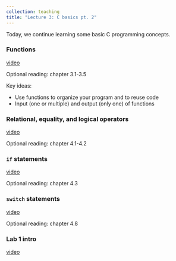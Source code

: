 ```yaml
---
collection: teaching
title: "Lecture 3: C basics pt. 2"
---
```


Today, we continue learning some basic C programming concepts.

### Functions
[video]()

Optional reading: chapter 3.1-3.5

Key ideas:
* Use functions to organize your program and to reuse code
* Input (one or multiple) and output (only one) of functions

### Relational, equality, and logical operators
[video]()

Optional reading: chapter 4.1-4.2

### `if` statements
[video]()

Optional reading: chapter 4.3

### `switch` statements
[video]()

Optional reading: chapter 4.8

### Lab 1 intro
[video]()
